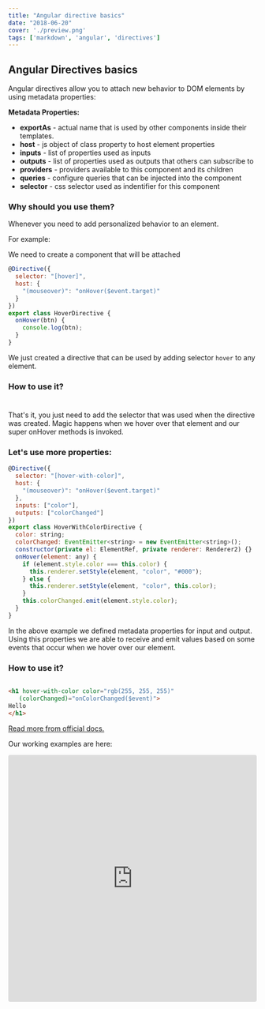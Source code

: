 ```yaml
---
title: "Angular directive basics"
date: "2018-06-20"
cover: './preview.png'
tags: ['markdown', 'angular', 'directives']
---
```


## Angular Directives basics

Angular directives allow you to attach new behavior to DOM elements by using metadata properties:

**Metadata Properties:**

- **exportAs** - actual name that is used by other components inside their templates.
- **host** - js object of class property to host element properties
- **inputs** - list of properties used as inputs
- **outputs** - list of properties used as outputs that others can subscribe to
- **providers** - providers available to this component and its children
- **queries** - configure queries that can be injected into the component
- **selector** - css selector used as indentifier for this component

### Why should you use them?

Whenever you need to add personalized behavior to an element.

For example:

We need to create a component that will be attached
```js
@Directive({
  selector: "[hover]",
  host: {
    "(mouseover)": "onHover($event.target)"
  }
})
export class HoverDirective {
  onHover(btn) {
    console.log(btn);
  }
}
```

We just created a directive that can be used by adding selector `hover` to any element.

### How to use it?

<h1 hover>

</h1>

That's it, you just need to add the selector that was used when the directive was created. Magic happens when we hover over that element and our super onHover methods is invoked.

### Let's use more properties:
```js
@Directive({
  selector: "[hover-with-color]",
  host: {
    "(mouseover)": "onHover($event.target)"
  },
  inputs: ["color"],
  outputs: ["colorChanged"]
})
export class HoverWithColorDirective {
  color: string;
  colorChanged: EventEmitter<string> = new EventEmitter<string>();
  constructor(private el: ElementRef, private renderer: Renderer2) {}
  onHover(element: any) {
    if (element.style.color === this.color) {
      this.renderer.setStyle(element, "color", "#000");
    } else {
      this.renderer.setStyle(element, "color", this.color);
    }
    this.colorChanged.emit(element.style.color);
  }
}
```

In the above example we defined metadata properties for input and output. Using this properties we are able to receive and emit values based on some events that occur when we hover over our element.

### How to use it?
```html

<h1 hover-with-color color="rgb(255, 255, 255)"
   (colorChanged)="onColorChanged($event)">
Hello
</h1>
```

[Read more from official docs.](https://angular.io/api/core/Directive)

Our working examples are here:

<iframe style="width: 100%; height: 500px; border: 0; border-radius: 4px; overflow: hidden;" src="https://codesandbox.io/embed/61wx7057zz?module=%2Fsrc%2Fapp%2Fapp.component.ts" sandbox="allow-modals allow-forms allow-popups allow-scripts allow-same-origin"></iframe>

